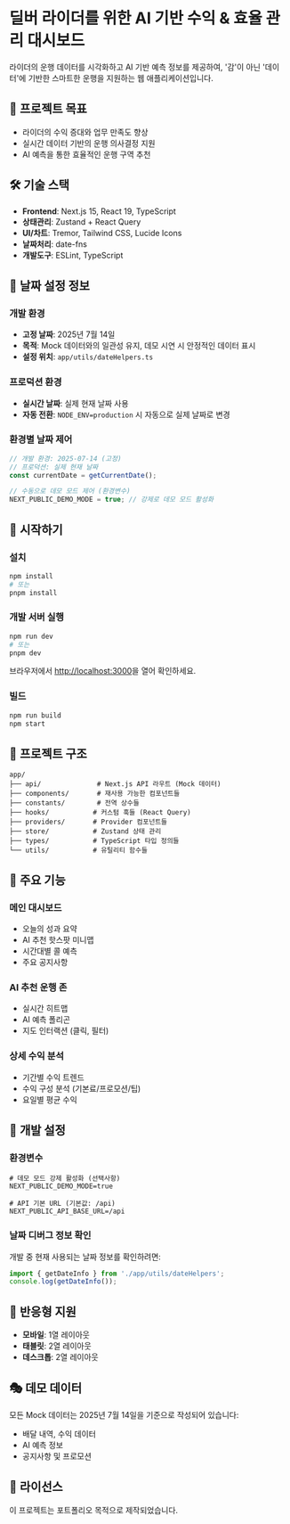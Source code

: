 # 딜버 라이더를 위한 AI 기반 수익 & 효율 관리 대시보드

라이더의 운행 데이터를 시각화하고 AI 기반 예측 정보를 제공하여, '감'이 아닌 '데이터'에 기반한 스마트한 운행을 지원하는 웹 애플리케이션입니다.

## 🎯 프로젝트 목표

- 라이더의 수익 증대와 업무 만족도 향상
- 실시간 데이터 기반의 운행 의사결정 지원
- AI 예측을 통한 효율적인 운행 구역 추천

## 🛠 기술 스택

- **Frontend**: Next.js 15, React 19, TypeScript
- **상태관리**: Zustand + React Query
- **UI/차트**: Tremor, Tailwind CSS, Lucide Icons
- **날짜처리**: date-fns
- **개발도구**: ESLint, TypeScript

## 📅 날짜 설정 정보

### 개발 환경

- **고정 날짜**: 2025년 7월 14일
- **목적**: Mock 데이터와의 일관성 유지, 데모 시연 시 안정적인 데이터 표시
- **설정 위치**: `app/utils/dateHelpers.ts`

### 프로덕션 환경

- **실시간 날짜**: 실제 현재 날짜 사용
- **자동 전환**: `NODE_ENV=production` 시 자동으로 실제 날짜로 변경

### 환경별 날짜 제어

```typescript
// 개발 환경: 2025-07-14 (고정)
// 프로덕션: 실제 현재 날짜
const currentDate = getCurrentDate();

// 수동으로 데모 모드 제어 (환경변수)
NEXT_PUBLIC_DEMO_MODE = true; // 강제로 데모 모드 활성화
```

## 🚀 시작하기

### 설치

```bash
npm install
# 또는
pnpm install
```

### 개발 서버 실행

```bash
npm run dev
# 또는
pnpm dev
```

브라우저에서 [http://localhost:3000](http://localhost:3000)을 열어 확인하세요.

### 빌드

```bash
npm run build
npm start
```

## 📂 프로젝트 구조

```
app/
├── api/              # Next.js API 라우트 (Mock 데이터)
├── components/       # 재사용 가능한 컴포넌트들
├── constants/        # 전역 상수들
├── hooks/           # 커스텀 훅들 (React Query)
├── providers/       # Provider 컴포넌트들
├── store/           # Zustand 상태 관리
├── types/           # TypeScript 타입 정의들
└── utils/           # 유틸리티 함수들
```

## 🎨 주요 기능

### 메인 대시보드

- 오늘의 성과 요약
- AI 추천 핫스팟 미니맵
- 시간대별 콜 예측
- 주요 공지사항

### AI 추천 운행 존

- 실시간 히트맵
- AI 예측 폴리곤
- 지도 인터랙션 (클릭, 필터)

### 상세 수익 분석

- 기간별 수익 트렌드
- 수익 구성 분석 (기본료/프로모션/팁)
- 요일별 평균 수익

## 🔧 개발 설정

### 환경변수

```env
# 데모 모드 강제 활성화 (선택사항)
NEXT_PUBLIC_DEMO_MODE=true

# API 기본 URL (기본값: /api)
NEXT_PUBLIC_API_BASE_URL=/api
```

### 날짜 디버그 정보 확인

개발 중 현재 사용되는 날짜 정보를 확인하려면:

```typescript
import { getDateInfo } from './app/utils/dateHelpers';
console.log(getDateInfo());
```

## 📱 반응형 지원

- **모바일**: 1열 레이아웃
- **태블릿**: 2열 레이아웃
- **데스크톱**: 2열 레이아웃

## 🎭 데모 데이터

모든 Mock 데이터는 2025년 7월 14일을 기준으로 작성되어 있습니다:

- 배달 내역, 수익 데이터
- AI 예측 정보
- 공지사항 및 프로모션

## 📄 라이선스

이 프로젝트는 포트폴리오 목적으로 제작되었습니다.
